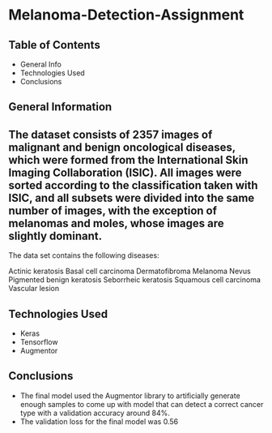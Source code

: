 # Melanoma-Detection-Assignment

## Table of Contents
* General Info
* Technologies Used
* Conclusions


## General Information

## The dataset consists of 2357 images of malignant and benign oncological diseases, which were formed from the International Skin Imaging Collaboration (ISIC). All images were sorted according to the classification taken with ISIC, and all subsets were divided into the same number of images, with the exception of melanomas and moles, whose images are slightly dominant.

The data set contains the following diseases:

Actinic keratosis
Basal cell carcinoma
Dermatofibroma
Melanoma
Nevus
Pigmented benign keratosis
Seborrheic keratosis
Squamous cell carcinoma
Vascular lesion

## Technologies Used
* Keras
* Tensorflow
* Augmentor 

## Conclusions

* The final model used the Augmentor library to artificially generate enough samples to come up with  model that can detect a correct cancer type with a validation accuracy around 84%.
* The validation loss for the final model was 0.56



 


